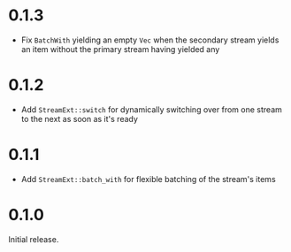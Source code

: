 # 0.1.3

- Fix `BatchWith` yielding an empty `Vec` when the secondary stream yields an
  item without the primary stream having yielded any

# 0.1.2

- Add `StreamExt::switch` for dynamically switching over from one stream to the
  next as soon as it's ready

# 0.1.1

- Add `StreamExt::batch_with` for flexible batching of the stream's items

# 0.1.0

Initial release.
